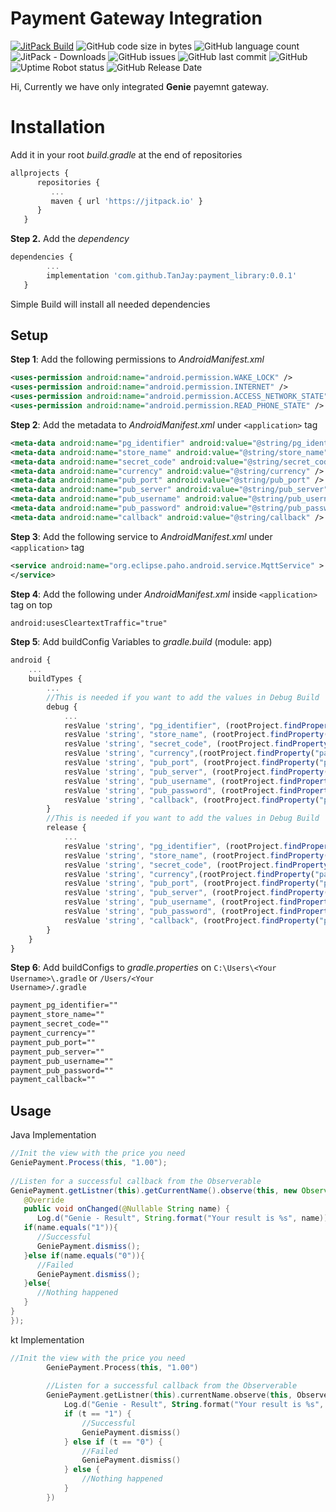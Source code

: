 


# Payment Gateway Integration
[![JitPack Build](https://jitpack.io/v/TanJay/payment_library.svg)](https://jitpack.io/#TanJay/payment_library)
![GitHub code size in bytes](https://img.shields.io/github/languages/code-size/TanJay/payment_library.svg)
![GitHub language count](https://img.shields.io/github/languages/count/TanJay/payment_library.svg)
![JitPack - Downloads](https://img.shields.io/jitpack/dm/github/TanJay/payment_library.svg)
![GitHub issues](https://img.shields.io/github/issues/TanJay/payment_library.svg)
![GitHub last commit](https://img.shields.io/github/last-commit/TanJay/payment_library.svg)
![GitHub](https://img.shields.io/github/license/TanJay/payment_library.svg)
![Uptime Robot status](https://img.shields.io/uptimerobot/status/m782945181-ad584048798a2d55463d26c8.svg)
![GitHub Release Date](https://img.shields.io/github/release-date/TanJay/payment_library.svg)

Hi, Currently we have only integrated **Genie** payemnt gateway.

# Installation

Add it in your root *build.gradle* at the end of repositories

```javascript
allprojects {
      repositories {
         ...
         maven { url 'https://jitpack.io' }
      }
   }
```
**Step 2.** Add the *dependency*
```javascript
dependencies {
		...
        implementation 'com.github.TanJay:payment_library:0.0.1'
   }
```
 Simple Build will install all needed dependencies

## Setup

**Step 1**: Add the following permissions  to *AndroidManifest.xml*
```xml
<uses-permission android:name="android.permission.WAKE_LOCK" />
<uses-permission android:name="android.permission.INTERNET" />
<uses-permission android:name="android.permission.ACCESS_NETWORK_STATE" />
<uses-permission android:name="android.permission.READ_PHONE_STATE" />
```
**Step 2**: Add the metadata  to *AndroidManifest.xml* under <code>\<application\></code> tag
```xml
<meta-data android:name="pg_identifier" android:value="@string/pg_identifier" />
<meta-data android:name="store_name" android:value="@string/store_name" />
<meta-data android:name="secret_code" android:value="@string/secret_code" />
<meta-data android:name="currency" android:value="@string/currency" />
<meta-data android:name="pub_port" android:value="@string/pub_port" />
<meta-data android:name="pub_server" android:value="@string/pub_server" />
<meta-data android:name="pub_username" android:value="@string/pub_username" />
<meta-data android:name="pub_password" android:value="@string/pub_password" />
<meta-data android:name="callback" android:value="@string/callback" />
```

**Step 3**: Add the following service to  *AndroidManifest.xml* under <code>\<application\></code> tag
```xml
<service android:name="org.eclipse.paho.android.service.MqttService" >
</service>
```

**Step 4**: Add the following under *AndroidManifest.xml* inside <code>\<application\></code> tag on top
```xml
android:usesCleartextTraffic="true"
```

**Step 5**: Add buildConfig Variables to *gradle.build* (module: app)
```javascript
android {
    ...
    buildTypes {
	    ...
	    //This is needed if you want to add the values in Debug Build
        debug {
            ...
            resValue 'string', "pg_identifier", (rootProject.findProperty("payment_pg_identifier") ?: "0")
            resValue 'string', "store_name", (rootProject.findProperty("payment_store_name") ?: "0")
            resValue 'string', "secret_code", (rootProject.findProperty("payment_secret_code") ?: "0")
            resValue 'string', "currency",(rootProject.findProperty("payment_currency") ?: "0")
            resValue 'string', "pub_port", (rootProject.findProperty("payment_pub_port") ?: "0")
            resValue 'string', "pub_server", (rootProject.findProperty("payment_pub_server") ?: "0")
            resValue 'string', "pub_username", (rootProject.findProperty("payment_pub_username") ?: "0")
            resValue 'string', "pub_password", (rootProject.findProperty("payment_pub_password") ?: "0")
            resValue 'string', "callback", (rootProject.findProperty("payment_callback") ?: "0")
        }
	    //This is needed if you want to add the values in Debug Build
        release {
			...
			resValue 'string', "pg_identifier", (rootProject.findProperty("payment_pg_identifier") ?: "0")
            resValue 'string', "store_name", (rootProject.findProperty("payment_store_name") ?: "0")
            resValue 'string', "secret_code", (rootProject.findProperty("payment_secret_code") ?: "0")
            resValue 'string', "currency",(rootProject.findProperty("payment_currency") ?: "0")
            resValue 'string', "pub_port", (rootProject.findProperty("payment_pub_port") ?: "0")
            resValue 'string', "pub_server", (rootProject.findProperty("payment_pub_server") ?: "0")
            resValue 'string', "pub_username", (rootProject.findProperty("payment_pub_username") ?: "0")
            resValue 'string', "pub_password", (rootProject.findProperty("payment_pub_password") ?: "0")
            resValue 'string', "callback", (rootProject.findProperty("payment_callback") ?: "0")
        }
    }
}
```

**Step 6**: Add buildConfigs to *gradle.properties* on <code>C:\\Users\\\<Your Username>\\.gradle</code> or <code>/Users/\<Your Username>/.gradle</code>
```css  
payment_pg_identifier=""  
payment_store_name=""  
payment_secret_code=""  
payment_currency=""  
payment_pub_port=""  
payment_pub_server=""  
payment_pub_username=""  
payment_pub_password=""  
payment_callback=""  
```  
  
## Usage  
  
Java Implementation  
```java  
//Init the view with the price you need  
GeniePayment.Process(this, "1.00");  
  
//Listen for a successful callback from the Observerable  
GeniePayment.getListner(this).getCurrentName().observe(this, new Observer<String>() {  
   @Override  
   public void onChanged(@Nullable String name) {  
      Log.d("Genie - Result", String.format("Your result is %s", name));  
   if(name.equals("1")){  
      //Successful  
      GeniePayment.dismiss();  
   }else if(name.equals("0")){  
      //Failed  
      GeniePayment.dismiss();  
   }else{  
      //Nothing happened  
   }  
}  
});  
```  
  
kt Implementation  
```kotlin  
//Init the view with the price you need  
        GeniePayment.Process(this, "1.00")  
  
        //Listen for a successful callback from the Observerable  
        GeniePayment.getListner(this).currentName.observe(this, Observer<String> { t ->  
            Log.d("Genie - Result", String.format("Your result is %s", t))  
            if (t == "1") {  
                //Successful  
                GeniePayment.dismiss()  
            } else if (t == "0") {  
                //Failed  
                GeniePayment.dismiss()  
            } else {  
                //Nothing happened  
            }  
        })  
```
